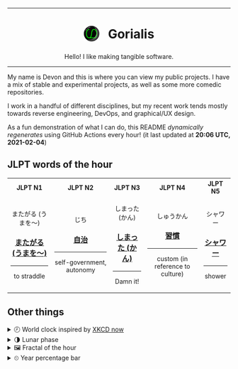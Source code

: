 ***

<h1 align="center">
<sub>
    <img src="readme/resources/avatar.png" height="36">
</sub>
&nbsp;
Gorialis
</h1>
<p align="center">
Hello! I like making tangible software.
</p>

***

My name is Devon and this is where you can view my public projects. I have a mix of stable and experimental projects, as well as some more comedic repositories.

I work in a handful of different disciplines, but my recent work tends mostly towards reverse engineering, DevOps, and graphical/UX design.

As a fun demonstration of what I can do, this README *dynamically regenerates* using GitHub Actions every hour! (it last updated at **20:06 UTC, 2021-02-04**)

<h2>JLPT words of the hour</h2>
<table>
    <tr>
        <th>JLPT N1</th>
        <th>JLPT N2</th>
        <th>JLPT N3</th>
        <th>JLPT N4</th>
        <th>JLPT N5</th>
    </tr>
    <tr>
        <td>
            <p align="center">またがる (うまを～)</p>
            <h3 align="center"><b><a href="https://jisho.org/search/%E3%81%BE%E3%81%9F%E3%81%8C%E3%82%8B%20%28%E3%81%86%E3%81%BE%E3%82%92%EF%BD%9E%29">またがる (うまを～)</a></b></h3>
            <hr>
            <p align="center">to straddle</p>
        </td>
        <td>
            <p align="center">じち</p>
            <h3 align="center"><b><a href="https://jisho.org/search/%E8%87%AA%E6%B2%BB">自治</a></b></h3>
            <hr>
            <p align="center">self-government,<wbr> autonomy</p>
        </td>
        <td>
            <p align="center">しまった (かん)</p>
            <h3 align="center"><b><a href="https://jisho.org/search/%E3%81%97%E3%81%BE%E3%81%A3%E3%81%9F%20%28%E3%81%8B%E3%82%93%29">しまった (かん)</a></b></h3>
            <hr>
            <p align="center">Damn it!</p>
        </td>
        <td>
            <p align="center">しゅうかん</p>
            <h3 align="center"><b><a href="https://jisho.org/search/%E7%BF%92%E6%85%A3">習慣</a></b></h3>
            <hr>
            <p align="center">custom (in reference to culture)</p>
        </td>
        <td>
            <p align="center">シャワー</p>
            <h3 align="center"><b><a href="https://jisho.org/search/%E3%82%B7%E3%83%A3%E3%83%AF%E3%83%BC">シャワー</a></b></h3>
            <hr>
            <p align="center">shower</p>
        </td>
    </tr>
</table>

<h2>Other things</h2>
<details>
<summary>🕗  World clock inspired by <a href="https://xkcd.com/now">XKCD now</a></summary>

> <img src="generated/now.png" width="512">

</details>
<details>
<summary>🌗 Lunar phase</summary>

The moon is approximately 78.67% through its phase (Last Quarter).

</details>
<details>
<summary>&#x1f5bc; Fractal of the hour</summary>

> <img src="generated/fractal.png" width="512">

</details>
<details>
<summary>&#x23f2; Year percentage bar</summary>
<pre><code>2021 [█▁▁▁▁▁▁▁▁▁▁▁▁▁▁▁▁▁▁▁] 9.54%</code></pre>
</details>
